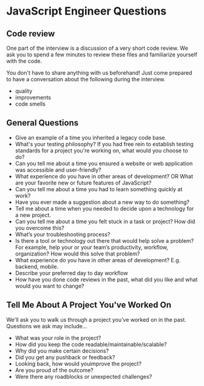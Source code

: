 # JavaScript Engineer Questions

## Code review 

One part of the interview is a discussion of a very short code review. We ask you to spend a few minutes to review these files and familiarize yourself with the code. 
    
You don't have to share anything with us beforehand! Just come prepared to have a conversation about the following during the interview. 
- quality
- improvements
- code smells 

## General Questions 
- Give an example of a time you inherited a legacy code base.
- What's your testing philosophy? If you had free rein to establish testing standards for a project you're working on, what would you choose to do?
- Can you tell me about a time you ensured a website or web application was accessible and user-friendly?
- What experience do you have in other areas of development? OR What are your favorite new or future features of JavaScript?
- Can you tell me about a time you had to learn something quickly at work?
- Have you ever made a suggestion about a new way to do something? 
- Tell me about a time when you needed to decide upon a technology for a new project. 
- Can you tell me about a time you felt stuck in a task or project? How did you overcome this?
- What’s your troubleshooting process?
- Is there a tool or technology out there that would help solve a problem? For example, help your or your team’s productivity, workflow, organization? How would this solve that problem?
- What experience do you have in other areas of development? E.g. backend, mobile.
- Describe your preferred day to day workflow
- How have you done code reviews in the past, what did you like and what would you want to change?

## Tell Me About A Project You've Worked On
We'll ask you to walk us through a project you’ve worked on in the past. Questions we ask may include...

- What was your role in the project?
- How did you keep the code readable/maintainable/scalable?
- Why did you make certain decisions?
- Did you get any pushback or feedback?
- Looking back, how would youimprove the project?
- Are you proud of the outcome?
- Were there any roadblocks or unexpected challenges?
